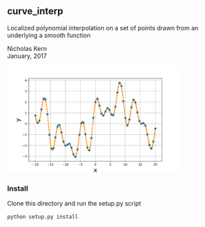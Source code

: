 ## curve_interp

Localized polynomial interpolation on a set of points drawn from an underlying a smooth function

Nicholas Kern
<br>
January, 2017

<img src='data/fig1.png' width=400px/>

### Install
Clone this directory and run the setup.py script
```bash
python setup.py install
```

